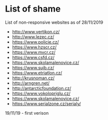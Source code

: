 # List of shame
List of non-responsive websites as of 28/11/2019

* http://www.vertikon.cz/
* http://www.lezec.cz/
* https://www.policie.cz/
* https://www.hzscr.cz/
* https://www.mvcr.cz/
* https://www.csfd.cz/
* https://www.skolamalenovice.cz/
* https://www.sujb.cz/
* https://www.etriatlon.cz/
* http://krusnoman.cz/
* http://arngren.net/
* http://antarcticfoundation.cz/
* https://www.vokolopriglu.cz/
* https://www.skolamalenovice.cz/
* https://www.serialzone.cz/serialy/


19/11/19 - first verison
